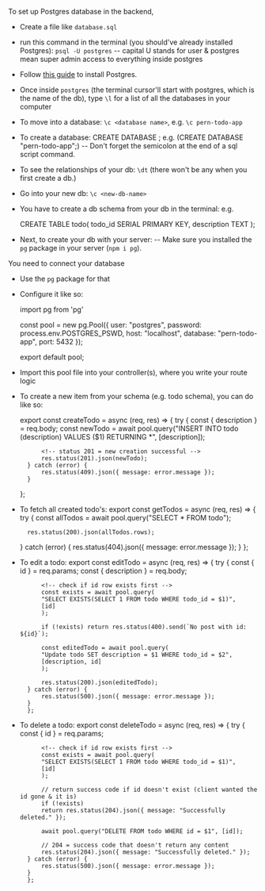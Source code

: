 To set up Postgres database in the backend,

- Create a file like `database.sql`
- run this command in the terminal (you should've already installed Postgres): `psql -U postgres`
--  capital U stands for user & postgres mean super admin access to everything inside postgres

- Follow [this guide](https://postgresapp.com/) to install Postgres.
- Once inside `postgres` (the terminal cursor'll start with postgres, which is the name of the db), type `\l` for a list of all the databases in your computer
- To move into a database: `\c <database name>`, e.g. `\c pern-todo-app`

- To create a database: CREATE DATABASE <db-name>; e.g. (CREATE DATABASE "pern-todo-app";)
-- Don't forget the semicolon at the end of a sql script command.
- To see the relationships of your db: `\dt` (there won't be any when you first create a db.)
- Go into your new db: `\c <new-db-name>`

- You have to create a db schema from your db in the terminal: e.g.
    <!--- SERIAL PRIMARY KEY makes the ids unique (SERIAL increments each #) --->
    CREATE TABLE todo(
        todo_id SERIAL PRIMARY KEY,
        description TEXT
    );
- Next, to create your db with your server:
-- Make sure you installed the `pg` package in your server (`npm i pg`).

You need to connect your database
- Use the `pg` package for that
- Configure it like so:
    <!-- In a separate file (i.e. /config/db.js) -->
    import pg from 'pg'

    <!--  port is the default one Postgres one (5432)  -->
    <!-- user is the one you used to connect Postgres, password is that user's password -->
    <!-- database is the name of it, host is just "localhost" -->
    const pool = new pg.Pool({
        user: "postgres",
        password: process.env.POSTGRES_PSWD,
        host: "localhost",
        database: "pern-todo-app",
        port: 5432
    });

    export default pool;

- Import this pool file into your controller(s), where you write your route logic
- To create a new item from your schema (e.g. todo schema), you can do like so:
    <!-- Controller for todos route POST request -->
    export const createTodo = async (req, res) => {
        try {
            <!-- the whole todo -->
            const { description } = req.body;
            <!-- `$1` Is a variabe for what value you put after it inside [variableName] (e.g. [description]) -->
            <!-- `RETURNING *` Outputs the data back (not using it will still add it to the db though) -->
            <!-- `INSERT INTO tableName (columnTypeToAdd) VALUES ($1)` Creates a new data entry -->
            <!-- DO NOT USE ANY SORT OF STRING CONCACTINATION INSIDE .query(), it creates SQL injection security vulnerability -->
            <!-- Instead, use $1, $2, where each $# represents a variable to be included in the [] afterwards -->
            const newTodo = await pool.query("INSERT INTO todo (description) VALUES ($1) RETURNING *", [description]);
            
            <!-- status 201 = new creation successful -->
            res.status(201).json(newTodo);
        } catch (error) {
            res.status(409).json({ message: error.message });
        }
    };

- To fetch all created todo's:
    export const getTodos = async (req, res) => {
    try {
        <!-- You could also select something else from the columns instead of all columns (*) -->
        const allTodos = await pool.query("SELECT * FROM todo");

        res.status(200).json(allTodos.rows);
    } catch (error) {
        res.status(404).json({ message: error.message });
    }
    };

- To edit a todo:
    export const editTodo = async (req, res) => {
        try {
            const { id } = req.params;
            const { description } = req.body;

            <!-- check if id row exists first -->
            const exists = await pool.query(
            "SELECT EXISTS(SELECT 1 FROM todo WHERE todo_id = $1)",
            [id]
            );
            
            if (!exists) return res.status(400).send(`No post with id: ${id}`);

            const editedTodo = await pool.query(
            "Update todo SET description = $1 WHERE todo_id = $2",
            [description, id]
            );

            res.status(200).json(editedTodo);
        } catch (error) {
            res.status(500).json({ message: error.message });
        }
        };

- To delete a todo:
    export const deleteTodo = async (req, res) => {
        try {
            const { id } = req.params;

            <!-- check if id row exists first -->
            const exists = await pool.query(
            "SELECT EXISTS(SELECT 1 FROM todo WHERE todo_id = $1)",
            [id]
            );
            
            // return success code if id doesn't exist (client wanted the id gone & it is)
            if (!exists)
            return res.status(204).json({ message: "Successfully deleted." });

            await pool.query("DELETE FROM todo WHERE id = $1", [id]);
            
            // 204 = success code that doesn't return any content
            res.status(204).json({ message: "Successfully deleted." });
        } catch (error) {
            res.status(500).json({ message: error.message });
        }
        };